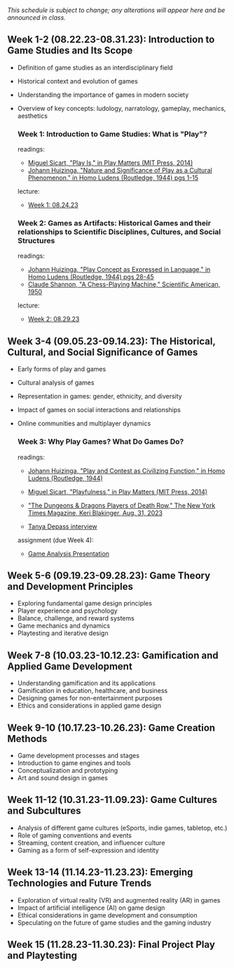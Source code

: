*This schedule is subject to change; any alterations will appear here and be announced in class.*

## Week 1-2 (08.22.23-08.31.23): Introduction to Game Studies and Its Scope

- Definition of game studies as an interdisciplinary field
- Historical context and evolution of games
- Understanding the importance of games in modern society
- Overview of key concepts: ludology, narratology, gameplay, mechanics, aesthetics

  ### Week 1: Introduction to Game Studies: What is "Play"?
  readings:
  - [Miguel Sicart, "Play Is," in Play Matters (MIT Press, 2014)](readings/sicart_playmatters_1.pdf)
  - [Johann Huizinga, "Nature and Significance of Play as a Cultural Phenomenon," in Homo Ludens (Routledge, 1944) pgs 1-15](readings/huizinga_homoludens_1.pdf)
  
  lecture:
  - [Week 1: 08.24.23](readings/130_Week_01.pdf)

  ### Week 2: Games as Artifacts: Historical Games and their relationships to Scientific Disciplines, Cultures, and Social Structures
  readings:
  - [Johann Huizinga, "Play Concept as Expressed in Language," in Homo Ludens (Routledge, 1944) pgs 28-45](readings/huizinga_homoludens_2.pdf)
  - [Claude Shannon, "A Chess-Playing Machine," Scientific American, 1950](readings/shannon_chess1950.pdf)
  
  lecture:
  - [Week 2: 08.29.23](readings/130_Week_02.pdf)

## Week 3-4 (09.05.23-09.14.23): The Historical, Cultural, and Social Significance of Games
- Early forms of play and games
- Cultural analysis of games
- Representation in games: gender, ethnicity, and diversity
- Impact of games on social interactions and relationships
- Online communities and multiplayer dynamics

  ### Week 3: Why Play Games? What Do Games Do? 
  readings:
  - [Johann Huizinga, "Play and Contest as Civilizing Function," in Homo Ludens (Routledge, 1944)](readings/huizinga_homoludens_3.pdf)
  - [Miguel Sicart, "Playfulness," in Play Matters (MIT Press, 2014)](readings/sicart_playmatters_2.pdf)

  - ["The Dungeons & Dragons Players of Death Row," The New York Times Magazine, Keri Blakinger, Aug. 31, 2023](readings/nyt_dnd_deathrow.pdf)
  - [Tanya Depass interview](https://shorturl.at/tvEY3)

  assignment (due Week 4):
  - [Game Analysis Presentation](ASSIGNMENTS.md)

## Week 5-6 (09.19.23-09.28.23): Game Theory and Development Principles
- Exploring fundamental game design principles
- Player experience and psychology
- Balance, challenge, and reward systems
- Game mechanics and dynamics
- Playtesting and iterative design

## Week 7-8 (10.03.23-10.12.23: Gamification and Applied Game Development
- Understanding gamification and its applications
- Gamification in education, healthcare, and business
- Designing games for non-entertainment purposes
- Ethics and considerations in applied game design

## Week 9-10 (10.17.23-10.26.23): Game Creation Methods
- Game development processes and stages
- Introduction to game engines and tools
- Conceptualization and prototyping
- Art and sound design in games

## Week 11-12 (10.31.23-11.09.23): Game Cultures and Subcultures
- Analysis of different game cultures (eSports, indie games, tabletop, etc.)
- Role of gaming conventions and events
- Streaming, content creation, and influencer culture
- Gaming as a form of self-expression and identity

## Week 13-14 (11.14.23-11.23.23): Emerging Technologies and Future Trends
- Exploration of virtual reality (VR) and augmented reality (AR) in games
- Impact of artificial intelligence (AI) on game design
- Ethical considerations in game development and consumption
- Speculating on the future of game studies and the gaming industry

## Week 15 (11.28.23-11.30.23): Final Project Play and Playtesting

